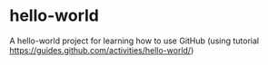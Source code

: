 # hello-world
A hello-world project for learning how to use GitHub (using tutorial https://guides.github.com/activities/hello-world/)
